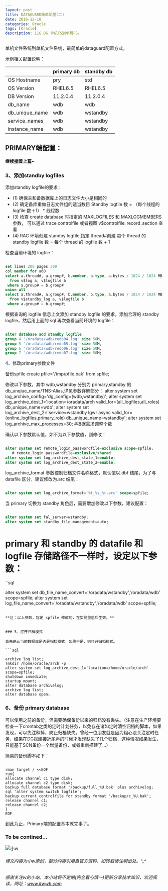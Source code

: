 ```yaml
---
layout: post
title: DATAGUARD简单配置(二)
date: 2016-12-10
categories: Oracle
tags: [Oracle]
description: 11G DG 单机FS到单机FS。
---
```



单机文件系统到单机文件系统，最简单的dataguard配置方式。
 
示例相关配置说明：

|               | primary db  |standby db
|:--------------|:------------|:-----------
|OS Hostname    | pry         |std
|OS Version     | RHEL6.5     |RHEL6.5                           
|DB Version     | 11.2.0.4    |11.2.0.4
|db_name        | wdb         |wdb
|db_unique_name | wdb         |wstandby
|service_names  | wdb         |wstandby
|instance_name  | wdb         |wstandby
               

## PRIMARY端配置：

**继续接着上篇~**


### 3、添加standby logfiles

添加standby logfile的要求：

- (1) 确保主和备数据库上的日志文件大小是相同的
- (2) 确定备库重做日志文件组的适当数目
Standby logfile 数 = （每个线程的 logfile 数＋1） \* 线程数
- (3) 检查 create database 时指定的 MAXLOGFILES 和 MAXLOGMEMBERS 参数， 可以通过 trace controlfile 或者视图 v$controlfile_record_section 查看
- (4) RAC 环境创建 standby logfile,指定 thread#创建
每个 thread 的 standby logfile 数 = 每个 thread 的 logfile 数 + 1

检查当前环境的 logfile：

```sql

set lines 200 pages 300
col member for a60
select a.thread#, a.group#, b.member, b.type, a.bytes / 1024 / 1024 MB
  from v$log a, v$logfile b
 where a.group# = b.group#
union all
select a.thread#, a.group#, b.member, b.type, a.bytes / 1024 / 1024 MB
  from v$standby_log a, v$logfile b
 where a.group# = b.group#;

```
 
根据查询的 logfile 信息上文添加 standby logfile 的要求，添加合理的 standby logfile，然后用上面的 sql 再次查看当前环境的 logfile：

```sql

alter database add standby logfile
group 4 '/oradata/wdb/redo04.log' size 50M,
group 5 '/oradata/wdb/redo05.log' size 50M,
group 6 '/oradata/wdb/redo06.log' size 50M,
group 7 '/oradata/wdb/redo07.log' size 50M;

```

4、修改primary参数文件

备份spfile
create pfile='/tmp/pfile.bak' from spfile;

修改以下参数，其中 wdb,wstandby 分别为 primary,standby 的 db_unqiue_name/TNS-Alias,详见参数详解部分：
alter system set log_archive_config='dg_config=(wdb,wstandby)';
alter system set log_archive_dest_1='location=/oradata/arch valid_for=(all_logfiles,all_roles) db_unique_name=wdb';
alter system set log_archive_dest_2='service=wstandby lgwr async valid_for=(online_logfiles,primary_role) db_unique_name=wstandby';
alter system set log_archive_max_processes=30; #根据需求调整个数

确认以下参数默认值，如不为以下参数值，则修改：

```sql

alter system set remote_login_passwordfile=exclusive scope=spfile;
   # remote_login_passwordfile=exclusive/shared
alter system set log_archive_dest_state_1=enable;
alter system set log_archive_dest_state_2=enable;

```

log_archive_format 参数控制归档文件名称格式，默认值以.dbf 结尾，为了与 datafile 区分，建议修改为.arc 结尾：
```sql

alter system set log_archive_format='%t_%s_%r.arc' scope=spfile;

```

当 primary 切换为 standby 角色后，需要增加修改以下参数，建议配置：

```sql

alter system set fal_server=wstandby;
alter system set standby_file_management=auto;

```

# primary 和 standby 的 datafile 和 logfile 存储路径不一样时，设定以下参数：

``sql

alter system set db_file_name_convert='/oradata/wstandby','/oradata/wdb' scope=spfile;
alter system set log_file_name_convert='/oradata/wstandby','/oradata/wdb' scope=spfile;

```

**注：以上参数，指定 spfile 修改的，在实例重启后生效。**


### 5、打开归档模式

首先确认当前数据库是否是归档模式，如果不是，则打开归档模式。

```sql

archive log list;
!mkdir /home/oracle/arch -p
alter system set log_archive_dest_1='location=/home/oracle/arch' scope=spfile;
shutdown immediate;
startup mount;
alter database archivelog;
archive log list;
alter database open;

```

### 6、备份 primary database

可以使用之前的备份，但需要确保备份以来的归档没有丢失。（注意在生产环境要检查一下crontab之类的定时计划任务，以免存在诸如定时清空归档的脚本，如果发现，可以先注释掉，防止归档缺失。曾经一位朋友就是因为粗心没关注定时任务，结果在DG搭建接近尾声的时候才发现缺失了几个归档，这种情况如果发生，只能基于SCN备份一个增量备份，或者重新搭建了...）

简易的备份脚本如下：

```shell

rman target / <<EOF
run{
allocate channel c1 type disk;
allocate channel c2 type disk;
backup full database format '/backup/full_%U.bak' plus archivelog;
sql 'alter system switch logfile';
backup current controlfile for standby format '/backup/c_%U.bak';
release channel c1;
release channel c2;
}
EOF

```

到此为止，Primary端的配置基本就完事了。

### To be contined...


![小w](https://wx2.sinaimg.cn/mw1024/891ecf4fly1fr361nvrcnj207w07sad7.jpg)

###### 博文内容为小w原创，部分内容引用自官方资料，如转载请注明出处。^_^

###### 感谢关注w的小站，本小站将不定期(完全看心情～)更新分享技术知识，欢迎阅读，网址：www.itwwb.com
